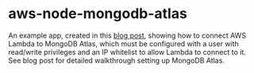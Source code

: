 <!--
title: 'Node.js AWS Lambda connecting to MongoDB Atlas'
description: 'Shows how to connect AWS Lambda to MongoDB Atlas.'
layout: Doc
framework: v1
platform: AWS
language: nodeJS
authorLink: 'https://github.com/welkie'
authorName: 'Matt Welke'
authorAvatar: 'https://avatars0.githubusercontent.com/u/7719209'
-->
# aws-node-mongodb-atlas

An example app, created in this [blog post](https://mattwelke.com/2019/02/18/free-tier-serverless-mongodb-with-aws-lambda-and-mongodb-atlas.html), showing how to connect AWS Lambda to MongoDB Atlas, which must be configured with a user with read/write privileges and an IP whitelist to allow Lambda to connect to it. See blog post for detailed walkthrough setting up MongoDB Atlas.
